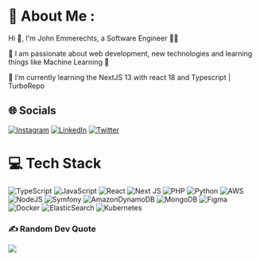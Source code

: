 # 💫 About Me :
Hi 👋, I'm John Emmerechts, a Software Engineer 👨‍💻 

🔭 I am passionate about web development, new technologies and learning things like Machine Learning 🤖

🌱 I’m currently learning the NextJS 13 with react 18 and Typescript | TurboRepo

## 🌐 Socials
[![Instagram](https://img.shields.io/badge/Instagram-%23E4405F.svg?logo=Instagram&logoColor=white)](https://instagram.com/john93e) [![LinkedIn](https://img.shields.io/badge/LinkedIn-%230077B5.svg?logo=linkedin&logoColor=white)](https://www.linkedin.com/in/johnemmerechts/) [![Twitter](https://img.shields.io/badge/Twitter-%231DA1F2.svg?logo=Twitter&logoColor=white)](https://twitter.com/john093e) 

# 💻 Tech Stack
![TypeScript](https://img.shields.io/badge/typescript-%23007ACC.svg?style=for-the-badge&logo=typescript&logoColor=white) ![JavaScript](https://img.shields.io/badge/javascript-%23323330.svg?style=for-the-badge&logo=javascript&logoColor=%23F7DF1E) ![React](https://img.shields.io/badge/react-%2320232a.svg?style=for-the-badge&logo=react&logoColor=%2361DAFB) ![Next JS](https://img.shields.io/badge/Next-black?style=for-the-badge&logo=next.js&logoColor=white) ![PHP](https://img.shields.io/badge/php-%23777BB4.svg?style=for-the-badge&logo=php&logoColor=white) ![Python](https://img.shields.io/badge/python-3670A0?style=for-the-badge&logo=python&logoColor=ffdd54) ![AWS](https://img.shields.io/badge/AWS-%23FF9900.svg?style=for-the-badge&logo=amazon-aws&logoColor=white) ![NodeJS](https://img.shields.io/badge/node.js-6DA55F?style=for-the-badge&logo=node.js&logoColor=white) ![Symfony](https://img.shields.io/badge/symfony-%23000000.svg?style=for-the-badge&logo=symfony&logoColor=white) ![AmazonDynamoDB](https://img.shields.io/badge/Amazon%20DynamoDB-4053D6?style=for-the-badge&logo=Amazon%20DynamoDB&logoColor=white) ![MongoDB](https://img.shields.io/badge/MongoDB-%234ea94b.svg?style=for-the-badge&logo=mongodb&logoColor=white) ![Figma](https://img.shields.io/badge/figma-%23F24E1E.svg?style=for-the-badge&logo=figma&logoColor=white) ![Docker](https://img.shields.io/badge/docker-%230db7ed.svg?style=for-the-badge&logo=docker&logoColor=white) ![ElasticSearch](https://img.shields.io/badge/-ElasticSearch-005571?style=for-the-badge&logo=elasticsearch) ![Kubernetes](https://img.shields.io/badge/kubernetes-%23326ce5.svg?style=for-the-badge&logo=kubernetes&logoColor=white)

### ✍️ Random Dev Quote
![](https://quotes-github-readme.vercel.app/api?type=horizontal&theme=dark)
